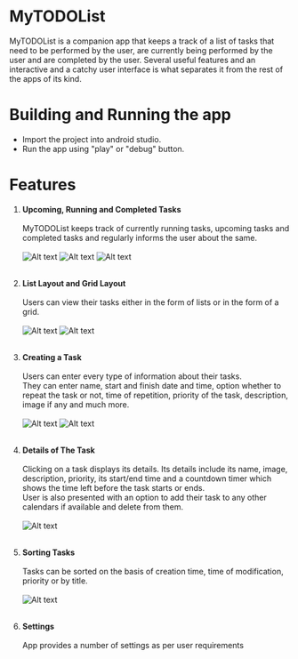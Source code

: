 # MyTODOList
MyTODOList is a companion app that keeps a track of a list of tasks that need to be performed by the user, are currently being performed by the user and are completed by the user.
Several useful features and an interactive and a catchy user interface is what separates it from the rest of the apps of its kind.

# Building and Running the app
* Import the project into android studio.
* Run the app using "play" or "debug" button.

# Features
1. **Upcoming, Running and Completed Tasks**<br><br>
MyTODOList keeps track of currently running tasks, upcoming tasks and completed tasks and regularly informs the user about the same.<br><br>
![Alt text](https://github.com/vipulabhay1996/MyTODOList/blob/master/screenshots/Screenshot_1493114051.png)
![Alt text](https://github.com/vipulabhay1996/MyTODOList/blob/master/screenshots/Screenshot_1493114075.png)
![Alt text](https://github.com/vipulabhay1996/MyTODOList/blob/master/screenshots/Screenshot_1493114079.png)<br><br>

2. **List Layout and Grid Layout**<br><br>
Users can view their tasks either in the form of lists or in the form of a grid.<br><br>
![Alt text](https://github.com/vipulabhay1996/MyTODOList/blob/master/screenshots/Screenshot_1493114075.png)
![Alt text](https://github.com/vipulabhay1996/MyTODOList/blob/master/screenshots/Screenshot_1493114099.png)<br><br>

3. **Creating a Task**<br><br>
Users can enter every type of information about their tasks.<br>
They can enter name, start and finish date and time, option whether to repeat the task or not, time of repetition, priority of the task, description, image if any and much more.<br><br>
![Alt text](https://github.com/vipulabhay1996/MyTODOList/blob/master/screenshots/Screenshot_1493114116.png)
![Alt text](https://github.com/vipulabhay1996/MyTODOList/blob/master/screenshots/Screenshot_1493114124.png)<br><br>

4. **Details of The Task**<br><br>
Clicking on a task displays its details. Its details include its name, image, description, priority, its start/end time and a countdown timer which shows the time left before the task starts or ends.<br>
User is also presented with an option to add their task to any other calendars if available and delete from them.<br><br>
![Alt text](https://github.com/vipulabhay1996/MyTODOList/blob/master/screenshots/Screenshot_1493114135.png)<br><br>

5. **Sorting Tasks**<br><br>
Tasks can be sorted on the basis of creation time, time of modification, priority or by title.<br><br>
![Alt text](https://github.com/vipulabhay1996/MyTODOList/blob/master/screenshots/Screenshot_1493114172.png)<br><br>

6. **Settings**<br><br>
App provides a number of settings as per user requirements



